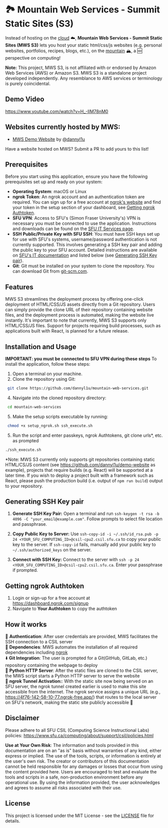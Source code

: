 # 🏞️ Mountain Web Services - Summit Static Sites (S3)
Instead of hosting on the [cloud](https://en.wikipedia.org/wiki/Cloud_computing) ☁️, **Mountain Web Services - Summit Static Sites (MWS S3)** lets you host your static html/css/js websites (e.g. personal websites, portfolios, recipes, blogs, etc.), on the [mountain](https://en.wikipedia.org/wiki/Burnaby_Mountain) 🏔️, a 🆕 perspective on computing! 

**Note:** This project, MWS S3, is not affiliated with or endorsed by Amazon Web Services (AWS) or Amazon S3. MWS S3 is a standalone project developed independently. Any resemblance to AWS services or terminology is purely coincidental.

## Demo Video
https://www.youtube.com/watch?v=H_-IlM78nM0

## Websites currently hosted by MWS:
- [MWS Demo Website](https://4f76-142-58-10-77.ngrok-free.app/) by [@dannyl1u](https://github.com/dannyl1u)

Have a website hosted on MWS? Submit a PR to add yours to this list!

## Prerequisites

Before you start using this application, ensure you have the following prerequisites set up and ready on your system:

- **Operating System**: macOS or Linux
- **ngrok Token**: An ngrok account and an authentication token are required. You can sign up for a free account at [ngrok's website](https://ngrok.com/) and find your token in the setup section of your dashboard, see [Getting ngrok Authtoken](#getting-ngrok-authtoken).
- **SFU VPN**: Access to SFU's (Simon Fraser University's) VPN is necessary you must be connected to use the application. Instructions and downloads can be found on the [SFU IT Services page](https://www.sfu.ca/information-systems/services/sfu-vpn.html).
- **SSH Public/Private Key with SFU SSH**: You must have SSH keys set up for use with SFU's systems, username/password authentication is not currently supported. This involves generating a SSH key pair and adding the public key to your SFU account. Detailed instructions are available on [SFU's IT documentation](https://www.sfu.ca/computing/about/support/csil/unix.html#remote-access-linux-system) and listed below (see [Generating SSH Key pair](#generating-ssh-key-pair)).
- **Git**: Git must be installed on your system to clone the repository. You can download Git from [git-scm.com](https://git-scm.com/).

## Features

MWS S3 streamlines the deployment process by offering one-click deployment of HTML/CSS/JS assets directly from a Git repository. Users can simply provide the clone URL of their repository containing website files, and the deployment process is automated, making the website live instantly. It's important to note that currently, MWS S3 supports only HTML/CSS/JS files. Support for projects requiring build processes, such as applications built with React, is planned for a future release.

## Installation and Usage
**IMPORTANT: you must be connected to SFU VPN during these steps**
To install the application, follow these steps:

1. Open a terminal on your machine.
2. Clone the repository using Git:
  ```bash
   git clone https://github.com/dannyl1u/mountain-web-services.git
  ```
4. Navigate into the cloned repository directory:
  ```bash
   cd mountain-web-services
  ```
5. Make the setup scripts executable by running:
  ```bash
   chmod +x setup_ngrok.sh ssh_execute.sh
  ```
5. Run the script and enter passkeys, ngrok Authtokens, git clone urls*, etc. as prompted
  ```bash
  ./ssh_execute.sh
  ```

*Note: MWS S3 currently only supports git repositories containing static HTML/CS/JS content (see https://github.com/dannyl1u/demo-website as example), projects that require builds (e.g. React) will be supported at a later time. If you wish to deploy a project built with a framework such as React, please push the production build (i.e. output of `npm run build`) output to your repository. 

## Generating SSH Key pair
1. **Generate SSH Key Pair:** Open a terminal and run `ssh-keygen -t rsa -b 4096 -C "your_email@example.com"`. Follow prompts to select file location and passphrase.

2. **Copy Public Key to Server:** Use `ssh-copy-id -i ~/.ssh/id_rsa.pub -p 24 <YOUR_SFU_COMPUTING_ID>@csil-cpu2.csil.sfu.ca` to copy your public key to the server. If `ssh-copy-id` fails, manually add your public key to `~/.ssh/authorized_keys` on the server.

3. **Connect with SSH Key:** Connect to the server with `ssh -p 24 <YOUR_SFU_COMPUTING_ID>@csil-cpu2.csil.sfu.ca`. Enter your passphrase if prompted.

## Getting ngrok Authtoken
1. Login or sign-up for a free account at https://dashboard.ngrok.com/signup
2. Navigate to **Your Authtoken** to copy the authtoken

## How it works
🔐 **Authentication**: After user credentials are provided, MWS facilitates the SSH connection to a CSIL server  
🔁 **Dependencies**: MWS automates the installation of all required dependencies including [ngrok](https://ngrok.com/download)  
⬇️ **Git Integration**: The user is prompted for a Git(GitHub, GitLab, etc.) repository containing the webpage to deploy  
🐍 **Python HTTP Server**: After the static files are cloned to the CSIL server, the MWS script starts a Python HTTP server to serve the website  
🚀 **ngrok Tunnel Activation:**: With the static site now being served on an SFU server, the ngrok tunnel created earlier is used to make this site accessible from the internet. The ngrok service assigns a unique URL (e.g., https://4f76-142-58-10-77.ngrok-free.app/) that routes to the local server on SFU's network, making the static site publicly accessible 🎉

## Disclaimer
Please adhere to all SFU CSIL (Computing Science Instructional Labs) policies: https://www.sfu.ca/computing/about/support/csil/policies.html  

**Use at Your Own Risk**: The information and tools provided in this documentation are on an "as is" basis without warranties of any kind, either express or implied. The use of the tools, scripts, or information is entirely at the user's own risk. The creator or contributors of this documentation cannot be held responsible for any damages or losses that occur from using the content provided here. Users are encouraged to test and evaluate the tools and scripts in a safe, non-production environment before any operational use. By using the information provided, the user acknowledges and agrees to assume all risks associated with their use.

## License

This project is licensed under the MIT License - see the [LICENSE](LICENSE) file for details.
